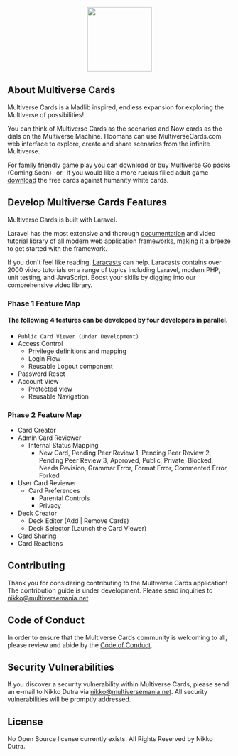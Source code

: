 <p align="center"><a href="https://multiversemania.com" target="_blank"><img src="https://multiversemania.com/img/logo.png" width="145"></a></p>


## About Multiverse Cards

Multiverse Cards is a Madlib inspired, endless expansion for exploring the Multiverse of possibilities!

You can think of Multiverse Cards as the scenarios and Now cards as the dials on the Multiverse Machine.  Hoomans can use MultiverseCards.com web interface to explore, create and share scenarios from the infinite Multiverse.

For family friendly game play you can download or buy Multiverse Go packs (Coming Soon)
-or-
If you would like a more ruckus filled adult game [download](https://cdn.sanity.io/files/vc07edlh/production/9adb950ac7d06132ce88def7caadf0ce6a361b94.pdf) the free cards against humanity white cards.


## Develop Multiverse Cards Features
Multiverse Cards is built with Laravel.

Laravel has the most extensive and thorough [documentation](https://laravel.com/docs) and video tutorial library of all modern web application frameworks, making it a breeze to get started with the framework.

If you don't feel like reading, [Laracasts](https://laracasts.com) can help. Laracasts contains over 2000 video tutorials on a range of topics including Laravel, modern PHP, unit testing, and JavaScript. Boost your skills by digging into our comprehensive video library.


### Phase 1 Feature Map
#### The following 4 features can be developed by four developers in parallel.
- `Public Card Viewer (Under Development)`
- Access Control
  - Privilege definitions and mapping
  - Login Flow
  - Reusable Logout component
- Password Reset
- Account View
  - Protected view
  - Reusable Navigation

### Phase 2 Feature Map

- Card Creator
- Admin Card Reviewer
  - Internal Status Mapping
    - New Card, Pending Peer Review 1, Pending Peer Review 2, Pending Peer Review 3, Approved, Public, Private, Blocked, Needs Revision, Grammar Error, Format Error, Commented Error, Forked
- User Card Reviewer
  - Card Preferences
    - Parental Controls
    - Privacy
- Deck Creator
  - Deck Editor (Add | Remove Cards)
  - Deck Selector (Launch the Card Viewer)
- Card Sharing
- Card Reactions


## Contributing

Thank you for considering contributing to the Multiverse Cards application!
The contribution guide is under development.
Please send inquiries to [nikko@multiversemania.net](mailto:nikko@multiversemania.net)

## Code of Conduct

In order to ensure that the Multiverse Cards community is welcoming to all, please review and abide by the [Code of Conduct](https://laravel.com/docs/contributions#code-of-conduct).

## Security Vulnerabilities

If you discover a security vulnerability within Multiverse Cards, please send an e-mail to Nikko Dutra via [nikko@multiversemania.net](mailto:nikko@multiversemania.net). All security vulnerabilities will be promptly addressed.

## License

No Open Source license currently exists. All Rights Reserved by Nikko Dutra.
